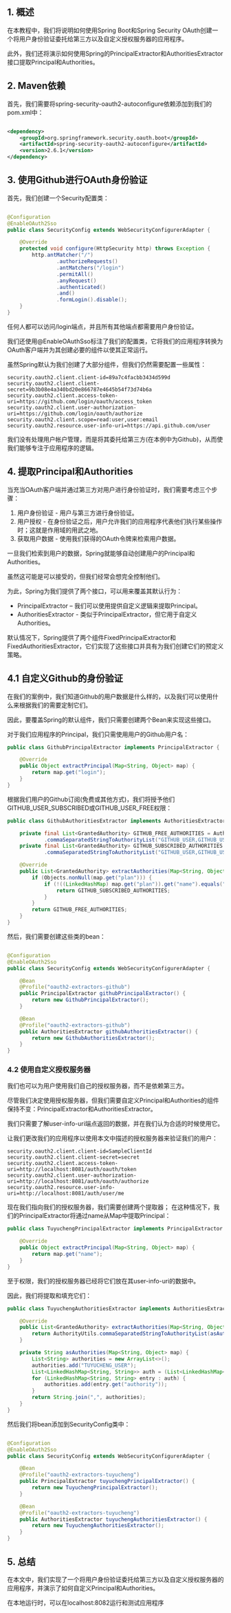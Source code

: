 ## 1. 概述

在本教程中，我们将说明如何使用Spring Boot和Spring Security OAuth创建一个将用户身份验证委托给第三方以及自定义授权服务器的应用程序。

此外，我们还将演示如何使用Spring的PrincipalExtractor和AuthoritiesExtractor接口提取Principal和Authorities。

## 2. Maven依赖

首先，我们需要将spring-security-oauth2-autoconfigure依赖添加到我们的pom.xml中：

```xml

<dependency>
    <groupId>org.springframework.security.oauth.boot</groupId>
    <artifactId>spring-security-oauth2-autoconfigure</artifactId>
    <version>2.6.1</version>
</dependency>
```

## 3. 使用Github进行OAuth身份验证

首先，我们创建一个Security配置类：

```java

@Configuration
@EnableOAuth2Sso
public class SecurityConfig extends WebSecurityConfigurerAdapter {

    @Override
    protected void configure(HttpSecurity http) throws Exception {
        http.antMatcher("/")
                .authorizeRequests()
                .antMatchers("/login")
                .permitAll()
                .anyRequest()
                .authenticated()
                .and()
                .formLogin().disable();
    }
}
```

任何人都可以访问/login端点，并且所有其他端点都需要用户身份验证。

我们还使用@EnableOAuthSso标注了我们的配置类，它将我们的应用程序转换为OAuth客户端并为其创建必要的组件以使其正常运行。

虽然Spring默认为我们创建了大部分组件，但我们仍然需要配置一些属性：

```properties
security.oauth2.client.client-id=89a7c4facbb3434d599d
security.oauth2.client.client-secret=9b3b08e4a340bd20e866787e4645b54f73d74b6a
security.oauth2.client.access-token-uri=https://github.com/login/oauth/access_token
security.oauth2.client.user-authorization-uri=https://github.com/login/oauth/authorize
security.oauth2.client.scope=read:user,user:email
security.oauth2.resource.user-info-uri=https://api.github.com/user
```

我们没有处理用户帐户管理，而是将其委托给第三方(在本例中为Github)，从而使我们能够专注于应用程序的逻辑。

## 4. 提取Principal和Authorities

当充当OAuth客户端并通过第三方对用户进行身份验证时，我们需要考虑三个步骤：

1. 用户身份验证 - 用户与第三方进行身份验证。
2. 用户授权 - 在身份验证之后，用户允许我们的应用程序代表他们执行某些操作时；这就是作用域的用武之地。
3. 获取用户数据 - 使用我们获得的OAuth令牌来检索用户数据。

一旦我们检索到用户的数据，Spring就能够自动创建用户的Principal和Authorities。

虽然这可能是可以接受的，但我们经常会想完全控制他们。

为此，Spring为我们提供了两个接口，可以用来覆盖其默认行为：

+ PrincipalExtractor – 我们可以使用提供自定义逻辑来提取Principal。
+ AuthoritiesExtractor - 类似于PrincipalExtractor，但它用于自定义Authorities。

默认情况下，Spring提供了两个组件FixedPrincipalExtractor和FixedAuthoritiesExtractor，它们实现了这些接口并具有为我们创建它们的预定义策略。

## 4.1 自定义Github的身份验证

在我们的案例中，我们知道Github的用户数据是什么样的，以及我们可以使用什么来根据我们的需要定制它们。

因此，要覆盖Spring的默认组件，我们只需要创建两个Bean来实现这些接口。

对于我们应用程序的Principal，我们只需使用用户的Github用户名：

```java
public class GithubPrincipalExtractor implements PrincipalExtractor {

    @Override
    public Object extractPrincipal(Map<String, Object> map) {
        return map.get("login");
    }
}
```

根据我们用户的Github订阅(免费或其他方式)，我们将授予他们GITHUB_USER_SUBSCRIBED或GITHUB_USER_FREE权限：

```java
public class GithubAuthoritiesExtractor implements AuthoritiesExtractor {

    private final List<GrantedAuthority> GITHUB_FREE_AUTHORITIES = AuthorityUtils
            .commaSeparatedStringToAuthorityList("GITHUB_USER,GITHUB_USER_FREE");
    private final List<GrantedAuthority> GITHUB_SUBSCRIBED_AUTHORITIES = AuthorityUtils
            .commaSeparatedStringToAuthorityList("GITHUB_USER,GITHUB_USER_SUBSCRIBED");

    @Override
    public List<GrantedAuthority> extractAuthorities(Map<String, Object> map) {
        if (Objects.nonNull(map.get("plan"))) {
            if (!((LinkedHashMap) map.get("plan")).get("name").equals("free")) {
                return GITHUB_SUBSCRIBED_AUTHORITIES;
            }
        }
        return GITHUB_FREE_AUTHORITIES;
    }
}
```

然后，我们需要创建这些类的bean：

```java

@Configuration
@EnableOAuth2Sso
public class SecurityConfig extends WebSecurityConfigurerAdapter {

    @Bean
    @Profile("oauth2-extractors-github")
    public PrincipalExtractor githubPrincipalExtractor() {
        return new GithubPrincipalExtractor();
    }

    @Bean
    @Profile("oauth2-extractors-github")
    public AuthoritiesExtractor githubAuthoritiesExtractor() {
        return new GithubAuthoritiesExtractor();
    }
}
```

### 4.2 使用自定义授权服务器

我们也可以为用户使用我们自己的授权服务器，而不是依赖第三方。

尽管我们决定使用授权服务器，但我们需要自定义Principal和Authorities的组件保持不变：PrincipalExtractor和AuthoritiesExtractor。

我们只需要了解user-info-uri端点返回的数据，并在我们认为合适的时候使用它。

让我们更改我们的应用程序以使用本文中描述的授权服务器来验证我们的用户：

```properties
security.oauth2.client.client-id=SampleClientId
security.oauth2.client.client-secret=secret
security.oauth2.client.access-token-uri=http://localhost:8081/auth/oauth/token
security.oauth2.client.user-authorization-uri=http://localhost:8081/auth/oauth/authorize
security.oauth2.resource.user-info-uri=http://localhost:8081/auth/user/me
```

现在我们指向我们的授权服务器，我们需要创建两个提取器；
在这种情况下，我们的PrincipalExtractor将通过name从Map中提取Principal：

```java
public class TuyuchengPrincipalExtractor implements PrincipalExtractor {

    @Override
    public Object extractPrincipal(Map<String, Object> map) {
        return map.get("name");
    }
}
```

至于权限，我们的授权服务器已经将它们放在其user-info-uri的数据中。

因此，我们将提取和填充它们：

```java
public class TuyuchengAuthoritiesExtractor implements AuthoritiesExtractor {

    @Override
    public List<GrantedAuthority> extractAuthorities(Map<String, Object> map) {
        return AuthorityUtils.commaSeparatedStringToAuthorityList(asAuthorities(map));
    }

    private String asAuthorities(Map<String, Object> map) {
        List<String> authorities = new ArrayList<>();
        authorities.add("TUYUCHENG_USER");
        List<LinkedHashMap<String, String>> auth = (List<LinkedHashMap<String, String>>) map.get("authorities");
        for (LinkedHashMap<String, String> entry : auth) {
            authorities.add(entry.get("authority"));
        }
        return String.join(",", authorities);
    }
}
```

然后我们将bean添加到SecurityConfig类中：

```java

@Configuration
@EnableOAuth2Sso
public class SecurityConfig extends WebSecurityConfigurerAdapter {

    @Bean
    @Profile("oauth2-extractors-tuyucheng")
    public PrincipalExtractor tuyuchengPrincipalExtractor() {
        return new TuyuchengPrincipalExtractor();
    }

    @Bean
    @Profile("oauth2-extractors-tuyucheng")
    public AuthoritiesExtractor tuyuchengAuthoritiesExtractor() {
        return new TuyuchengAuthoritiesExtractor();
    }
}
```

## 5. 总结

在本文中，我们实现了一个将用户身份验证委托给第三方以及自定义授权服务器的应用程序，并演示了如何自定义Principal和Authorities。

在本地运行时，可以在localhost:8082运行和测试应用程序